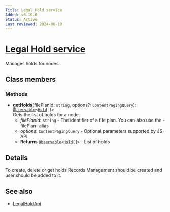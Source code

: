 ```yaml
---
Title: Legal Hold service
Added: v6.10.0
Status: Active
Last reviewed: 2024-06-19
---
```


# [Legal Hold service](../../../lib/content-services/src/lib/legal-hold/services/legal-hold.service.ts "Defined in legal-hold.service.ts")

Manages holds for nodes.

## Class members

### Methods

-   **getHolds**(filePlanId: `string`, options?: `ContentPagingQuery`): [`Observable`](http://reactivex.io/documentation/observable.html)`<`[`Hold`](../../../lib/js-api/src/api/gs-core-rest-api/docs/Hold.md)`[]>`<br/>
    Gets the list of holds for a node.
    -   _filePlanId_: `string` - The identifier of a file plan. You can also use the -filePlan- alias
    -   _options_: `ContentPagingQuery` - Optional parameters supported by JS-API
    -   **Returns** [`Observable`](http://reactivex.io/documentation/observable.html)`<`[`Hold`](../../../lib/js-api/src/api/gs-core-rest-api/docs/Hold.md)`[]>` - List of holds

## Details

To create, delete or get holds Records Management should be created and user should be added to it.

## See also

-   [LegalHoldApi](../../../lib/js-api/src/api/gs-core-rest-api/docs/LegalHoldApi.md)
